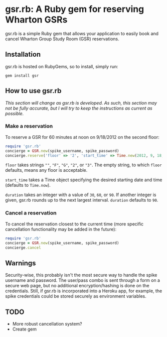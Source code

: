 # gsr.rb: A Ruby gem for reserving Wharton GSRs #

gsr.rb is a simple Ruby gem that allows your application to easily book and cancel Wharton Group Study Room (GSR) reservations.

## Installation ##

gsr.rb is hosted on RubyGems, so to install, simply run:

```gem install gsr```

## How to use gsr.rb ##

*This section will change as gsr.rb is developed.  As such, this section may not be fully accurate, but I will try to keep the instructions as current as possible.*

### Make a reservation ###

To reserve a GSR for 60 minutes at noon on 9/18/2012 on the second floor:

```ruby
require 'gsr.rb'
concierge = GSR.new(spike_username, spike_password)
concierge.reserve('floor' => '2', 'start_time' => Time.new(2012, 9, 18, 12, 0, 0), 'duration' => 60)
```

```floor``` takes strings ```""```, ```"F"```, ```"G"```, ```"2"```, or ```"3"```.  The empty string, to which ```floor``` defaults, means any floor is acceptable.

```start_time``` takes a Time object specifying the desired starting date and time (defaults to ```Time.now```).

```duration``` takes an integer with a value of ```30```, ```60```, or ```90```.  If another integer is given, gsr.rb rounds up to the next largest interval.  ```duration``` defaults to ```90```.

### Cancel a reservation ###

To cancel the reservation closest to the current time (more specific cancellation functionality may be added in the future):

```ruby
require 'gsr.rb'
concierge = GSR.new(spike_username, spike_password)
concierge.cancel
```

## Warnings ##

Security-wise, this probably isn't the most secure way to handle the spike username and password.  The user/pass combo is sent through a form on a secure web page, but no additional encryption/hashing is done on the credentials.  Still, if gsr.rb is incorporated into a Heroku app, for example, the spike credentials could be stored securely as environment variables.

## TODO ##
*	More robust cancellation system?
*	Create gem
